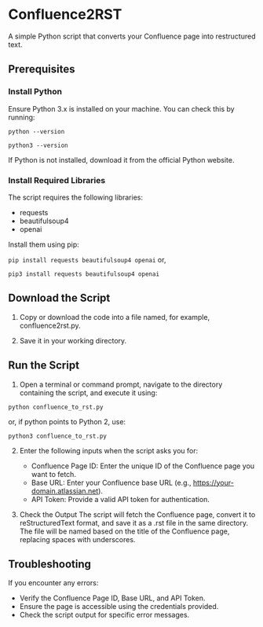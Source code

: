 # Confluence2RST

A simple Python script that converts your Confluence page into restructured text.

## Prerequisites

### Install Python
Ensure Python 3.x is installed on your machine. You can check this by running:

`python --version`

`python3 --version`

If Python is not installed, download it from the official Python website.

### Install Required Libraries
The script requires the following libraries:

- requests
- beautifulsoup4
- openai

Install them using pip:

`pip install requests beautifulsoup4 openai` or,

`pip3 install requests beautifulsoup4 openai`

## Download the Script

1. Copy or download the code into a file named, for example, confluence2rst.py.

2. Save it in your working directory.

## Run the Script

1. Open a terminal or command prompt, navigate to the directory containing the script, and execute it using:

  `python confluence_to_rst.py`
  
  or, if python points to Python 2, use:
  
  `python3 confluence_to_rst.py`
  
2. Enter the following inputs when the script asks you for:

    - Confluence Page ID: Enter the unique ID of the Confluence page you want to fetch.
    - Base URL: Enter your Confluence base URL (e.g., https://your-domain.atlassian.net).
    - API Token: Provide a valid API token for authentication.

3. Check the Output
   The script will fetch the Confluence page, convert it to reStructuredText format, and save it as a .rst file in the same directory.
   The file will be named based on the title of the Confluence page, replacing spaces with underscores.

## Troubleshooting
If you encounter any errors:

- Verify the Confluence Page ID, Base URL, and API Token.
- Ensure the page is accessible using the credentials provided.
- Check the script output for specific error messages.
